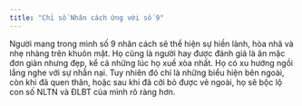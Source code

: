 ```yaml
---
title: "Chỉ số Nhân cách ứng với số 9"
---
```

Người mang trong mình số 9 nhân cách sẽ thể hiện sự hiền lành, hòa nhã và nhẹ nhàng trên khuôn mặt. Họ cũng là người hay được đánh giá là ăn mặc đơn giản nhưng đẹp, kể cả những lúc họ xuề xòa nhất. Họ có xu hướng ngồi lắng nghe với sự nhẫn nại. Tuy nhiên đó chỉ là những biểu hiện bên ngoài, còn khi đã quen thân, hoặc sau khi đã cởi bỏ được vẻ ngoài, họ sẽ bộc lộ con số NLTN và ĐLBT của mình rõ ràng hơn.